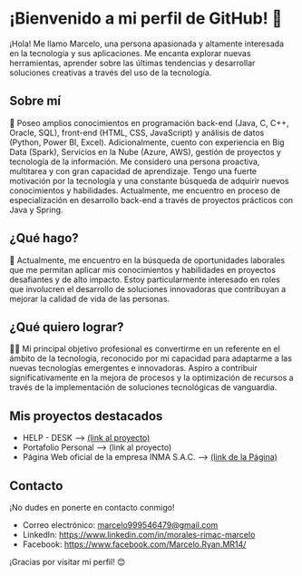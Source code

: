 # ¡Bienvenido a mi perfil de GitHub! 👋

¡Hola! Me llamo Marcelo, una persona apasionada y altamente interesada en la tecnología y sus aplicaciones. Me encanta explorar nuevas herramientas, aprender sobre las últimas tendencias y desarrollar soluciones creativas a través del uso de la tecnología.

## Sobre mí

🌱 Poseo amplios conocimientos en programación back-end (Java, C, C++, Oracle, SQL), front-end (HTML, CSS, JavaScript) y análisis de datos (Python, Power BI, Excel). Adicionalmente, cuento con experiencia en Big Data (Spark), Servicios en la Nube (Azure, AWS), gestión de proyectos y tecnología de la información.
Me considero una persona proactiva, multitarea y con gran capacidad de aprendizaje. Tengo una fuerte motivación por la tecnología y una constante búsqueda de adquirir nuevos conocimientos y habilidades. Actualmente, me encuentro en proceso de especialización en desarrollo back-end a través de proyectos prácticos con Java y Spring.

## ¿Qué hago?

💼 Actualmente, me encuentro en la búsqueda de oportunidades laborales que me permitan aplicar mis conocimientos y habilidades en proyectos desafiantes y de alto impacto. Estoy particularmente interesado en roles que involucren el desarrollo de soluciones innovadoras que contribuyan a mejorar la calidad de vida de las personas.

## ¿Qué quiero lograr?

🧑‍💻 Mi principal objetivo profesional es convertirme en un referente en el ámbito de la tecnología, reconocido por mi capacidad para adaptarme a las nuevas tecnologías emergentes e innovadoras. Aspiro a contribuir significativamente en la mejora de procesos y la optimización de recursos a través de la implementación de soluciones tecnológicas de vanguardia.

## Mis proyectos destacados

- HELP - DESK --> [(link al proyecto)](https://github.com/MarceRyan/Proyecto_Help_Desk)
- Portafolio Personal --> (link al proyecto)
- Página Web oficial de la empresa INMA S.A.C. --> [(link de la Página)](https://corporacioninma.com/)

## Contacto

¡No dudes en ponerte en contacto conmigo!

- Correo electrónico: marcelo999546479@gmail.com
- LinkedIn: https://www.linkedin.com/in/morales-rimac-marcelo
- Facebook: https://www.facebook.com/Marcelo.Ryan.MR14/

¡Gracias por visitar mi perfil! 😊

